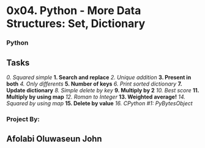 # 0x04. Python - More Data Structures: Set, Dictionary
### Python ###

## **Tasks** ###
 _0. Squared simple_
 **1. Search and replace**
 _2. Unique addition_
 **3. Present in both**
 _4. Only differents_
 **5. Number of keys**
 _6. Print sorted dictionary_
 **7. Update dictionary**
 _8. Simple delete by key_
 **9. Multiply by 2**
 _10. Best score_
 **11. Multiply by using map**
 _12. Roman to Integer_
 **13. Weighted average!**
 _14. Squared by using map_
 **15. Delete by value**
 _16. CPython #1: PyBytesObject_

### Project By:
##  Afolabi Oluwaseun John

